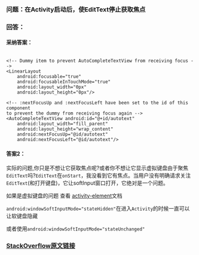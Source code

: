 ### 问题：在Activity启动后，使EditText停止获取焦点

### 回答：
#### 采纳答案：

```

<!-- Dummy item to prevent AutoCompleteTextView from receiving focus -->
<LinearLayout
    android:focusable="true" 
    android:focusableInTouchMode="true"
    android:layout_width="0px" 
    android:layout_height="0px"/>

<!-- :nextFocusUp and :nextFocusLeft have been set to the id of this component
to prevent the dummy from receiving focus again -->
<AutoCompleteTextView android:id="@+id/autotext"
    android:layout_width="fill_parent" 
    android:layout_height="wrap_content"
    android:nextFocusUp="@id/autotext" 
    android:nextFocusLeft="@id/autotext"/>
```
#### 答案2：
实际的问题,你只是不想让它获取焦点呢?或者你不想让它显示虚拟键盘由于聚焦`EditText`吗?`EditText`在`onStart`，我没看到它有焦点。当用户没有明确请求关注`EditText`(和打开键盘)，它让softInput窗口打开，它绝对是一个问题。

如果是虚拟键盘的问题
查看 [activity-element](https://developer.android.com/guide/topics/manifest/activity-element.html#activity.)文档

`android:windowSoftInputMode="stateHidden"`在进入`Activity`的时候一直可以让软键盘隐藏

或者使用`android:windowSoftInputMode="stateUnchanged"`
### [StackOverflow原文链接](https://stackoverflow.com/questions/1555109/stop-edittext-from-gaining-focus-at-activity-startup)
